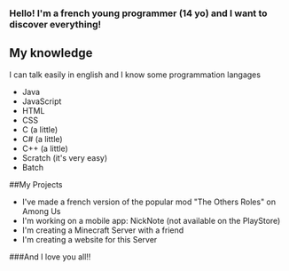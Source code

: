 ### Hello! I'm a french young programmer (14 yo) and I want to discover everything!
## My knowledge
I can talk easily in english and I know some programmation langages
- Java
- JavaScript
- HTML
- CSS
- C (a little)
- C# (a little)
- C++ (a little)
- Scratch (it's very easy)
- Batch

##My Projects
- I've made a french version of the popular mod "The Others Roles" on Among Us
- I'm working on a mobile app: NickNote (not available on the PlayStore)
- I'm creating a Minecraft Server with a friend
- I'm creating a website for this Server

###And I love you all!!
<!--
**omega7711/omega7711** is a ✨ _special_ ✨ repository because its `README.md` (this file) appears on your GitHub profile.

Here are some ideas to get you started:

- 🔭 I’m currently working on ...
- 🌱 I’m currently learning ...
- 👯 I’m looking to collaborate on ...
- 🤔 I’m looking for help with ...
- 💬 Ask me about ...
- 📫 How to reach me: ...
- 😄 Pronouns: ...
- ⚡ Fun fact: ...
-->


